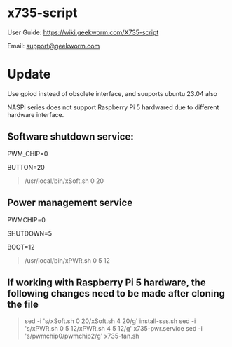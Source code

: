 # x735-script

User Guide: https://wiki.geekworm.com/X735-script

Email: support@geekworm.com


# Update
Use gpiod instead of obsolete interface, and suuports ubuntu 23.04 also

NASPi series does not support Raspberry Pi 5 hardwared due to different hardware interface.

## Software shutdown service:

PWM_CHIP=0

BUTTON=20
> /usr/local/bin/xSoft.sh 0 20

## Power management service
PWMCHIP=0

SHUTDOWN=5

BOOT=12

>/usr/local/bin/xPWR.sh 0 5 12

## If working with Raspberry Pi 5 hardware, the following changes need to be made after cloning the file
>sed -i 's/xSoft.sh 0 20/xSoft.sh 4 20/g' install-sss.sh
>sed -i 's/xPWR.sh 0 5 12/xPWR.sh 4 5 12/g' x735-pwr.service
>sed -i 's/pwmchip0/pwmchip2/g' x735-fan.sh
